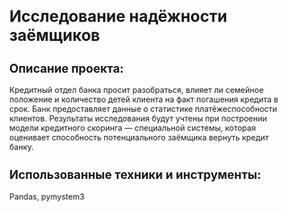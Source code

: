 # Исследование надёжности заёмщиков
## Описание проекта:
Кредитный отдел банка просит разобраться, влияет ли семейное положение и количество детей клиента на факт погашения кредита в срок. Банк предоставляет данные о статистике платёжеспособности клиентов.
Результаты исследования будут учтены при построении модели кредитного скоринга — специальной системы, которая оценивает способность потенциального заёмщика вернуть кредит банку.
## Использованные техники и инструменты:
Pandas, pymystem3
